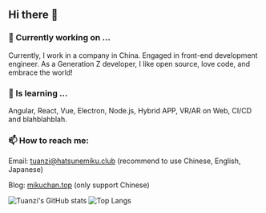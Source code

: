 ## Hi there 👋

### 🔭 Currently working on ...
Currently, I work in a company in China. Engaged in front-end development engineer. As a Generation Z developer, I like open source, love code, and embrace the world!
  
### 🌱 Is learning ...
Angular, React, Vue, Electron, Node.js, Hybrid APP, VR/AR on Web, CI/CD and blahblahblah.
  
### 📫 How to reach me: 
Email: [tuanzi@hatsunemiku.club](mailto://tuanzi@hatsunemiku.club) (recommend to use Chinese, English, Japanese)

Blog: [mikuchan.top](https://www.mikuchan.top?ref=github.com/tuanzisama/tuanzisama) (only support Chinese)


![Tuanzi's GitHub stats](https://github-readme-stats.vercel.app/api?username=tuanzisama&show_icons=true&line_height=33.7)
![Top Langs](https://github-readme-stats.vercel.app/api/top-langs/?username=tuanzisama&hide=css&count_private=true)
